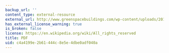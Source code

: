 ```yaml
---
backup_url: ''
content_type: external-resource
external_url: http://www.greenspacebuildings.com/wp-content/uploads/2011/05/Kats-Green-Buildings-Cost.pdf
has_external_license_warning: true
is_broken: false
license: https://en.wikipedia.org/wiki/All_rights_reserved
title: PDF
uid: c4a4199e-2b61-444c-8e5e-4dbe0adf040a
---
```

